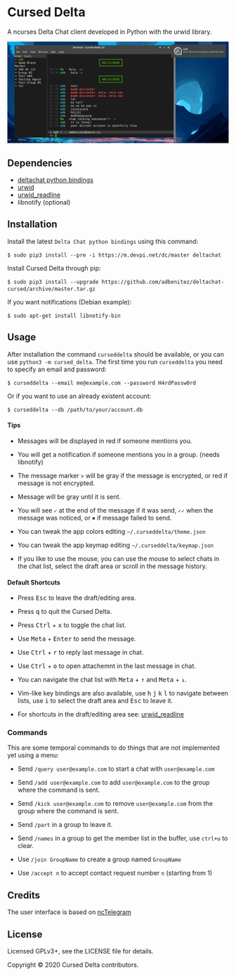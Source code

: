 # Cursed Delta

A ncurses Delta Chat client developed in Python with the urwid library.

<p align="center">
  <img src="screenshots/e1.png" alt="screenshot of Cursed Delta"/>
</p>


## Dependencies

* [deltachat python bindings](https://github.com/deltachat/deltachat-core-rust/tree/master/python)
* [urwid](http://urwid.org)
* [urwid_readline](https://github.com/rr-/urwid_readline)
* libnotify (optional)


## Installation

Install the latest `Delta Chat python bindings` using this command:

```
$ sudo pip3 install --pre -i https://m.devpi.net/dc/master deltachat
```

Install Cursed Delta through pip:

```
$ sudo pip3 install --upgrade https://github.com/adbenitez/deltachat-cursed/archive/master.tar.gz
```

If you want notifications (Debian example):

```
$ sudo apt-get install libnotify-bin
```


## Usage

After installation the command `curseddelta` should be available, or you can use `python3 -m cursed_delta`.
The first time you run `curseddelta` you need to specify an email and password:

```
$ curseddelta --email me@example.com --password H4rdPassw0rd
```

Or if you want to use an already existent account:

```
$ curseddelta --db /path/to/your/account.db
```


#### Tips

- Messages will be displayed in red if someone mentions you.

- You will get a notification if someone mentions you in a group. (needs libnotify)

- The message marker `>` will be gray if the message is encrypted, or red if message is not encrypted.

- Message will be gray until it is sent.

- You will see `✓` at the end of the message if it was send, `✓✓` when the message was noticed, or `✖` if message failed to send.

- You can tweak the app colors editing `~/.curseddelta/theme.json`

- You can tweak the app keymap editing `~/.curseddelta/keymap.json`

- If you like to use the mouse, you can use the mouse to select chats in the chat list, select the draft area or scroll in the message history.


#### Default Shortcuts

- Press <kbd>Esc</kbd> to leave the draft/editing area.

- Press <kbd>q</kbd> to quit the Cursed Delta.

- Press <kbd>Ctrl</kbd> + <kbd>x</kbd> to toggle the chat list.

- Use <kbd>Meta</kbd> + <kbd>Enter</kbd> to send the message.

- Use <kbd>Ctrl</kbd> + <kbd>r</kbd> to reply last message in chat.

- Use <kbd>Ctrl</kbd> + <kbd>o</kbd> to open attachemnt in the last message in chat.

- You can navigate the chat list with <kbd>Meta</kbd> + <kbd>↑</kbd> and
  <kbd>Meta</kbd> + <kbd>↓</kbd>.

- Vim-like key bindings are also available, use <kbd>h</kbd> <kbd>j</kbd>
  <kbd>k</kbd> <kbd>l</kbd> to navigate between lists, use <kbd>i</kbd>
  to select the draft area and <kbd>Esc</kbd> to leave it.

- For shortcuts in the draft/editing area see: [urwid_readline](https://github.com/rr-/urwid_readline)


### Commands

This are some temporal commands to do things that are not implemented yet using a menu:

- Send `/query user@example.com` to start a chat with `user@example.com`

- Send `/add user@example.com` to add `user@example.com` to the group where the command is sent.

- Send `/kick user@example.com` to remove `user@example.com` from the group where the command is sent.

- Send `/part` in a group to leave it.

- Send `/names` in a group to get the member list in the buffer, use `ctrl+u` to clear.

- Use `/join GroupName` to create a group named `GroupName`

- Use `/accept n` to accept contact request number `n` (starting from 1)


## Credits

The user interface is based on [ncTelegram](https://github.com/Nanoseb/ncTelegram)


## License

Licensed GPLv3+, see the LICENSE file for details.

Copyright © 2020 Cursed Delta contributors.
